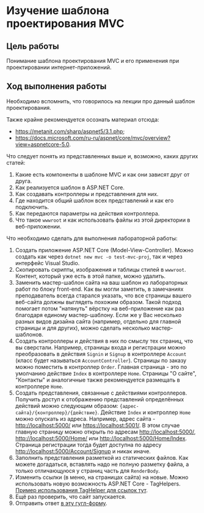 # Изучение шаблона проектирования MVC

## Цель работы

Понимание шаблона проектирования MVC и его применения при проектировании интернет-приложений.

## Ход выполнения работы

Необходимо вспомнить, что говорилось на лекции про данный шаблон проектирования.

Также крайне рекомендуется осознать материал отсюда:

- <https://metanit.com/sharp/aspnet5/3.1.php>;
- <https://docs.microsoft.com/ru-ru/aspnet/core/mvc/overview?view=aspnetcore-5.0>.

Что следует понять из представленных выше и, возможно, каких других статей:

1. Какие есть компоненты в шаблоне MVC и как они зависят друг от друга.
2. Как реализуется шаблон в ASP.NET Core.
3. Как создавать контроллеры и представления для них.
4. Где находится общий шаблон всех представлений и как его подключить.
5. Как передаются параметры на действия контроллера.
6. Что такое `wwwroot` и как использовать файлы из этой директории в веб-приложении.

Что необходимо сделать для выполнения лабораторной работы:

1. Создать приложение ASP.NET Core (Model-View-Controller).
   Можно создать как через `dotnet new mvc -o test-mvc-proj`, так и через интерфейс Visual Studio.
2. Скопировать скрипты, изображения и таблицы стилей в `wwwroot`.
   Контент, который уже есть в этой папке, можно удалить.
3. Заменить мастер-шаблон сайта на ваш шаблон из лабораторных работ по блоку front-end.
   Как вы могли заметить, в замечаниях преподаватель всегда старался указать, что все страницы вашего веб-сайта должны выглядеть похожим образом.
   Такой подход помогает потом "натянуть" вёрстку на веб-приложение как раз благодаря единому мастер-шаблону.
   Если же у Вас несколько разных видов дизайна сайта (например, отдельно для главной страницы и для других), можно сделать несколько мастер-шаблонов.
4. Создать контроллеры и действия в них по смыслу тех страниц, что вы сверстали.
   Например, страницы входа и регистрации можно преобразовать в действия `Signin` и `Signup` в контроллере `Account` (класс будет называться `AccountController`).
   Страницы по заказу можно поместить в контроллер `Order`.
   Главная страница - это по умолчанию действие `Index` в контроллере `Home`.
   Страницы "О сайте", "Контакты" и аналогичные также рекомендуется размещать в контроллере `Home`.
5. Создать представления, связанные с действиями контроллеров.
   Получить доступ к отображению представлений определённых действий можно следующим образом: `{адрес-сайта}/{контроллер}/{действие}`.
   Действие `Index` и контроллер `Home` можно опускать из адреса.
   Например, адрес сайта - <http://localhost:5000/> или <https://localhost:5001/>.
   В этом случае главную страницу можно открыть по адресам <http://localhost:5000/>, <http://localhost:5000/Home/> или <http://localhost:5000/Home/Index>.
   Страница регистрации тогда будет доступна по адресу <http://localhost:5000/Account/Signup> и никак иначе.
6. Заполнить представления разметкой из статических файлов.
   Как можете догадаться, вставлять надо не полную разметку файла, а только отличающуюся у страниц часть для `RenderBody`.
7. Изменить ссылки (в меню, на страницах сайта) на новые.
   Можно использовать новую возможность ASP.NET Core - TagHelpers.
   [Пример использования TagHelper для ссылок тут](https://docs.microsoft.com/ru-ru/aspnet/core/mvc/views/tag-helpers/built-in/anchor-tag-helper?view=aspnetcore-5.0#asp-controller).
8. Ещё раз проверить, что сайт запускается.
9. Отправить ответ [в эту гугл-форму](https://forms.gle/zgJDXK1QZs8Z7AEW6).
